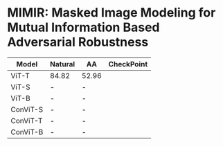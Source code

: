 # MIMIR: Masked Image Modeling for Mutual Information Based Adversarial Robustness



|  Model | Natural | AA | CheckPoint |
|  ----  | ----  | ----  | ----  |
|  ViT-T | 84.82 | 52.96 |
|  ViT-S | - | - |
|  ViT-B | - | - |
|  ConViT-S | - | - |
|  ConViT-T | - | - |
|  ConViT-B | - | - |
